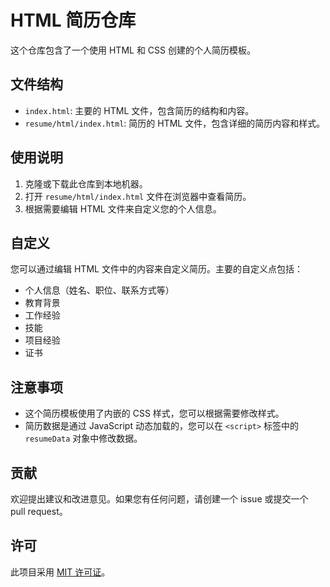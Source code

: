 # HTML 简历仓库

这个仓库包含了一个使用 HTML 和 CSS 创建的个人简历模板。

## 文件结构

- `index.html`: 主要的 HTML 文件，包含简历的结构和内容。
- `resume/html/index.html`: 简历的 HTML 文件，包含详细的简历内容和样式。

## 使用说明

1. 克隆或下载此仓库到本地机器。
2. 打开 `resume/html/index.html` 文件在浏览器中查看简历。
3. 根据需要编辑 HTML 文件来自定义您的个人信息。

## 自定义

您可以通过编辑 HTML 文件中的内容来自定义简历。主要的自定义点包括：

- 个人信息（姓名、职位、联系方式等）
- 教育背景
- 工作经验
- 技能
- 项目经验
- 证书

## 注意事项

- 这个简历模板使用了内嵌的 CSS 样式，您可以根据需要修改样式。
- 简历数据是通过 JavaScript 动态加载的，您可以在 `<script>` 标签中的 `resumeData` 对象中修改数据。

## 贡献

欢迎提出建议和改进意见。如果您有任何问题，请创建一个 issue 或提交一个 pull request。

## 许可

此项目采用 [MIT 许可证](LICENSE)。